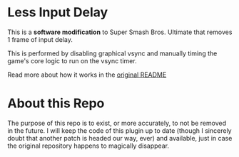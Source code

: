 # Less Input Delay
This is a **software modification** to Super Smash Bros. Ultimate that removes 1 frame of input
delay.

This is performed by disabling graphical vsync and manually timing the game's core logic to run on
the vsync timer.

Read more about how it works in the [original README](README_orig.md)

# About this Repo

The purpose of this repo is to exist, or more accurately, to not be removed in the future. I will keep the code of this plugin up to date (though I sincerely doubt that another patch is headed our way, ever) and available, just in case the original repository happens to magically disappear.